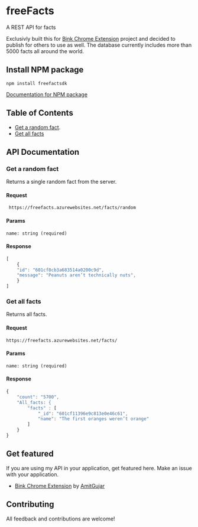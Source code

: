 # freeFacts
A REST API for facts

Exclusivly built this for [Bink Chrome Extension](https://github.com/AmitGujar/Bink-Chrome-Extension) project and decided to publish for others to use as well. The database currently includes more than 5000 facts all around the world.

## Install NPM package
```
npm install freefactsdk
```
[Documentation for NPM package](https://github.com/Amit/freeFactsNPM)

## Table of Contents

* [Get a random fact](#get-a-random-fact).
* [Get all facts](#get-all-facts)

## API Documentation

### Get a random fact

Returns a single random fact from the server.

#### Request

``` https://freefacts.azurewebsites.net/facts/random```

#### Params

```
name: string (required)

```

#### Response

```javascript
[
    {
    "id": "601cf8cb3a683514a0200c9d",
    "message": "Peanuts aren’t technically nuts",
    }
]

```

### Get all facts

Returns all facts.

#### Request

``` https://freefacts.azurewebsites.net/facts/ ```

#### Params

```
name: string (required)

```
#### Response

```javascript
{
    "count": "5700",
    "All_facts: {
        "facts" : [
            "_id": "601cf11396e9c813e0e46c61",
            "name": "The first oranges weren’t orange"
        ]
    }
}
```
## Get featured
If you are using my API in your application, get featured here.
Make an issue with your application.

- [Bink Chrome Extension](https://chrome.google.com/webstore/detail/hobnhcjgdhdcmgcjlidgcladgdlbpgba) by [AmitGujar](https://github.com/AmitGujar)

## Contributing

All feedback and contributions are welcome!
